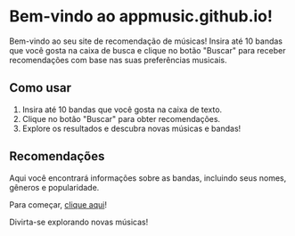 # Bem-vindo ao appmusic.github.io!

Bem-vindo ao seu site de recomendação de músicas! Insira até 10 bandas que você gosta na caixa de busca e clique no botão "Buscar" para receber recomendações com base nas suas preferências musicais.

## Como usar

1. Insira até 10 bandas que você gosta na caixa de texto.
2. Clique no botão "Buscar" para obter recomendações.
3. Explore os resultados e descubra novas músicas e bandas!

## Recomendações

Aqui você encontrará informações sobre as bandas, incluindo seus nomes, gêneros e popularidade.

Para começar, [clique aqui](./views/index.html)!

Divirta-se explorando novas músicas!
